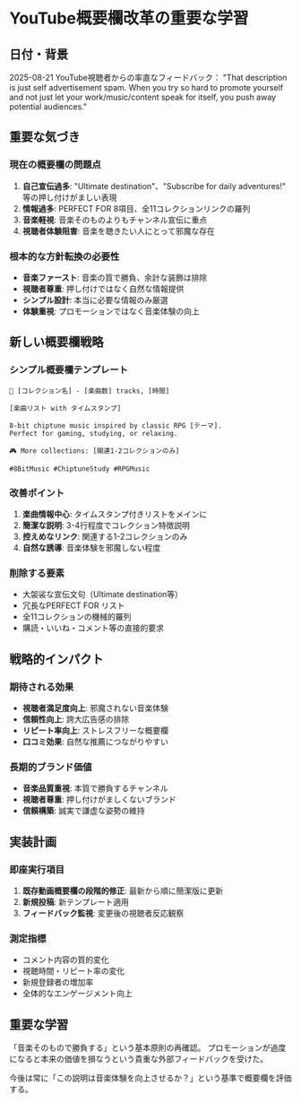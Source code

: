 # YouTube概要欄改革の重要な学習

## 日付・背景
2025-08-21
YouTube視聴者からの率直なフィードバック：
"That description is just self advertisement spam. When you try so hard to promote yourself and not just let your work/music/content speak for itself, you push away potential audiences."

## 重要な気づき

### 現在の概要欄の問題点
1. **自己宣伝過多**: "Ultimate destination"、"Subscribe for daily adventures!" 等の押し付けがましい表現
2. **情報過多**: PERFECT FOR 8項目、全11コレクションリンクの羅列
3. **音楽軽視**: 音楽そのものよりもチャンネル宣伝に重点
4. **視聴者体験阻害**: 音楽を聴きたい人にとって邪魔な存在

### 根本的な方針転換の必要性
- **音楽ファースト**: 音楽の質で勝負、余計な装飾は排除
- **視聴者尊重**: 押し付けではなく自然な情報提供
- **シンプル設計**: 本当に必要な情報のみ厳選
- **体験重視**: プロモーションではなく音楽体験の向上

## 新しい概要欄戦略

### シンプル概要欄テンプレート
```
🎵 [コレクション名] - [楽曲数] tracks, [時間]

[楽曲リスト with タイムスタンプ]

8-bit chiptune music inspired by classic RPG [テーマ]. 
Perfect for gaming, studying, or relaxing.

🎮 More collections: [関連1-2コレクションのみ]

#8BitMusic #ChiptuneStudy #RPGMusic
```

### 改善ポイント
1. **楽曲情報中心**: タイムスタンプ付きリストをメインに
2. **簡潔な説明**: 3-4行程度でコレクション特徴説明
3. **控えめなリンク**: 関連する1-2コレクションのみ
4. **自然な誘導**: 音楽体験を邪魔しない程度

### 削除する要素
- 大袈裟な宣伝文句（Ultimate destination等）
- 冗長なPERFECT FOR リスト
- 全11コレクションの機械的羅列
- 購読・いいね・コメント等の直接的要求

## 戦略的インパクト

### 期待される効果
- **視聴者満足度向上**: 邪魔されない音楽体験
- **信頼性向上**: 誇大広告感の排除
- **リピート率向上**: ストレスフリーな概要欄
- **口コミ効果**: 自然な推薦につながりやすい

### 長期的ブランド価値
- **音楽品質重視**: 本質で勝負するチャンネル
- **視聴者尊重**: 押し付けがましくないブランド
- **信頼構築**: 誠実で謙虚な姿勢の維持

## 実装計画

### 即座実行項目
1. **既存動画概要欄の段階的修正**: 最新から順に簡潔版に更新
2. **新規投稿**: 新テンプレート適用
3. **フィードバック監視**: 変更後の視聴者反応観察

### 測定指標
- コメント内容の質的変化
- 視聴時間・リピート率の変化
- 新規登録者の増加率
- 全体的なエンゲージメント向上

## 重要な学習
「音楽そのもので勝負する」という基本原則の再確認。
プロモーションが過度になると本来の価値を損なうという貴重な外部フィードバックを受けた。

今後は常に「この説明は音楽体験を向上させるか？」という基準で概要欄を評価する。